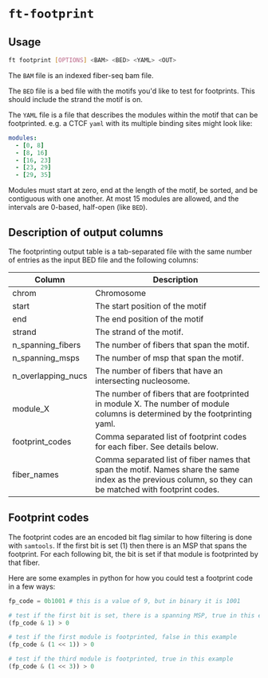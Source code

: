 # `ft-footprint`

## Usage
```bash
ft footprint [OPTIONS] <BAM> <BED> <YAML> <OUT>
```
The `BAM` file is an indexed fiber-seq bam file.

The `BED` file is a bed file with the motifs you'd like to test for footprints. This should include the strand the motif is on.

The `YAML` file is a file that describes the modules within the motif that can be footprinted. e.g. a CTCF `yaml` with its multiple binding sites might look like:
```yaml
modules:
  - [0, 8]
  - [8, 16]
  - [16, 23]
  - [23, 29]
  - [29, 35]
```
Modules must start at zero, end at the length of the motif, be sorted, and be contiguous with one another. At most 15 modules are allowed, and the intervals are 0-based, half-open (like `BED`).

## Description of output columns

The footprinting output table is a tab-separated file with the same number of entries as the input BED file and the following columns:


| Column               | Description                                                        |
| -------------------- | ------------------------------------------------------------------ |
| chrom                | Chromosome                                                         |
| start               | The start position of the motif                                 |
| end               | The end position of the motif                                 |
| strand               | The strand of the motif.                              |
| n_spanning_fibers      | The number of fibers that span the motif.            |
| n_spanning_msps | The number of msp that span the motif.                     |
| n_overlapping_nucs | The number of fibers that have an intersecting nucleosome. |
| module_X | The number of fibers that are footprinted in module X. The number of module columns is determined by the footprinting yaml. |
| footprint_codes | Comma separated list of footprint codes for each fiber. See details below. |
| fiber_names | Comma separated list of fiber names that span the motif. Names share the same index as the previous column, so they can be matched with footprint codes. |

## Footprint codes
The footprint codes are an encoded bit flag similar to how filtering is done with `samtools`. If the first bit is set (1) then there is an MSP that spans the footprint. For each following bit, the bit is set if that module is footprinted by that fiber.

Here are some examples in python for how you could test a footprint code in a few ways:
```python
fp_code = 0b1001 # this is a value of 9, but in binary it is 1001

# test if the first bit is set, there is a spanning MSP, true in this example
(fp_code & 1) > 0

# test if the first module is footprinted, false in this example
(fp_code & (1 << 1)) > 0 

# test if the third module is footprinted, true in this example
(fp_code & (1 << 3)) > 0
```